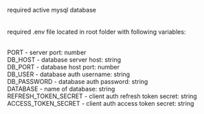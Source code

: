 required active mysql database
<br/>
<br/>
<br/>
required .env file located in root folder with following variables:<br/><br/>

PORT - server port: number<br/>
DB_HOST - database server host: string<br/>
DB_PORT - database host port: number<br/>
DB_USER - database auth username: string<br/>
DB_PASSWORD - database auth password: string<br/>
DATABASE - name of database: string<br/>
REFRESH_TOKEN_SECRET - client auth refresh token secret: string<br/>
ACCESS_TOKEN_SECRET - client auth access token secret: string<br/>
